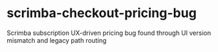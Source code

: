 # scrimba-checkout-pricing-bug
Scrimba subscription UX-driven pricing bug found through UI version mismatch and legacy path routing
